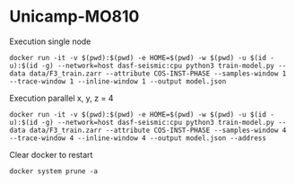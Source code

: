 # Unicamp-MO810

Execution single node
```
docker run -it -v $(pwd):$(pwd) -e HOME=$(pwd) -w $(pwd) -u $(id -u):$(id -g) --network=host dasf-seismic:cpu python3 train-model.py --data data/F3_train.zarr --attribute COS-INST-PHASE --samples-window 1 --trace-window 1 --inline-window 1 --output model.json 
```
Execution parallel x, y, z = 4
```
docker run -it -v $(pwd):$(pwd) -e HOME=$(pwd) -w $(pwd) -u $(id -u):$(id -g) --network=host dasf-seismic:cpu python3 train-model.py --data data/F3_train.zarr --attribute COS-INST-PHASE --samples-window 4 --trace-window 4 --inline-window 4 --output model.json --address

```
Clear docker to restart
```
docker system prune -a
```
